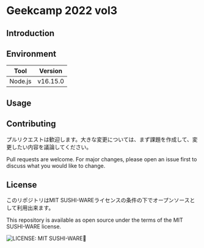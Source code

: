 # Geekcamp 2022 vol3

## Introduction


## Environment

| Tool    | Version  |
| ------- | -------- |
| Node.js | v16.15.0 |

## Usage

## Contributing

プルリクエストは歓迎します。大きな変更については、まず課題を作成して、変更したい内容を議論してください。

Pull requests are welcome. For major changes, please open an issue first to discuss what you would like to change.

## License

このリポジトリはMIT SUSHI-WAREライセンスの条件の下でオープンソースとして利用出来ます。

This repository is available as open source under the terms of the MIT SUSHI-WARE license.

![LICENSE: MIT SUSHI-WARE🍣](https://raw.githubusercontent.com/watasuke102/mit-sushi-ware/master/MIT-SUSHI-WARE.svg)
